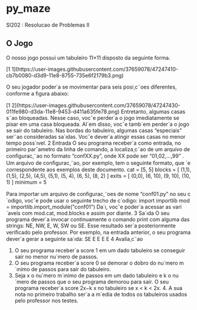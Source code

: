# py_maze
SI202 : Resolucao de Problemas II 
<h2>O Jogo</h2> 
<p>O nosso jogo possui um tabuleiro 11×11 disposto da seguinte forma.</p>
[1 1](https://user-images.githubusercontent.com/37659078/47247410-cb7b0080-d3d9-11e8-8755-735e6f2179b3.png)
<p>O seu jogador poder´a se movimentar para seis posi¸c˜oes diferentes, conforme a ﬁgura abaixo:</p>
[1 2](https://user-images.githubusercontent.com/37659078/47247430-011fe980-d3da-11e8-9453-d411a635fe78.png)
Entretanto, algumas casas s˜ao bloqueadas. Nesse caso, vocˆe perder´a o jogo imediatamente se pisar em uma casa bloqueada. Al´em disso, vocˆe tamb´em perder´a o jogo se sair do tabuleiro.
Nas bordas do tabuleiro, algumas casas “especiais” ser˜ao consideradas sa´ıdas. Vocˆe dever´a atingir essas casas no menor tempo poss´ıvel.
2 Entrada
O seu programa receber´a como entrada, no primeiro parˆametro da linha de comando, a localiza¸c˜ao de um arquivo de conﬁgurac¸˜ao no formato “confXX.py”, onde XX pode ser “01,02,...,99” . Um arquivo de conﬁgurac¸˜ao, por exemplo, tem o seguinte formato, que ´e correspondente aos exemplos deste documento.
cat = [5, 5] blocks = [ (1,1), (1,5), (2,5), (4,5), (5,1), (5, 4), (6, 5), (8, 2) ] exits = [ (0,0), (6, 10), (9, 10), (10, 1) ] minimum = 5

Para importar um arquivo de conﬁgurac¸˜oes de nome “conf01.py” no seu c´odigo, vocˆe pode usar o seguinte trecho de c´odigo:
import importlib mod = importlib.import_module("conf01")
Da´ı, vocˆe poder´a acessar as vari´aveis com mod.cat, mod.blocks e assim por diante.
3 Sa´ıda
O seu programa dever´a invocar continuamente o comando print com alguma das strings: NE, NW, E, W, SW ou SE. Esse resultado ser´a posteriormente veriﬁcado pelo professor. Por exemplo, na entrada anterior, o seu programa dever´a gerar a seguinte sa´ıda:
SE E E E E
4 Avalia¸c˜ao
1. O seu programa receber´a score 1 em um dado tabuleiro se conseguir sair no menor nu´mero de passos.
2. O seu programa receber´a score 0 se demorar o dobro do nu´mero m´ınimo de passos para sair do tabuleiro.
3. Seja x o nu´mero m´ınimo de passos em um dado tabuleiro e k o nu´mero de passos que o seu programa demorou para sair. O seu programa receber´a score 2x−k x no tabuleiro se x < k < 2x. 4. A sua nota no primeiro trabalho ser´a a m´edia de todos os tabuleiros usados pelo professor nos testes.

